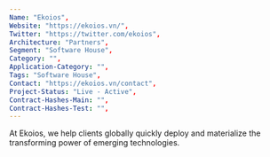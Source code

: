 ```yaml
---
Name: "Ekoios",
Website: "https://ekoios.vn/",
Twitter: "https://twitter.com/ekoios",
Architecture: "Partners",
Segment: "Software House",
Category: "",
Application-Category: "",
Tags: "Software House",
Contact: "https://ekoios.vn/contact",
Project-Status: "Live - Active",
Contract-Hashes-Main: "",
Contract-Hashes-Test: "",
---
```

<!--lang:en--> 
At Ekoios, we help clients globally quickly deploy and materialize the transforming power of emerging technologies.
<!--lang:es--] 
En Ekoios, ayudamos a los clientes a implementar y materializar rápidamente el poder transformador de las tecnologías emergentes en todo el mundo.
<!--lang:de--] 
Bei Ekoios helfen wir Kunden weltweit, die transformierende Kraft aufkommender Technologien schnell einzusetzen und zu materialisieren.
<!--lang:fr--] 
Chez Ekoios, nous aidons nos clients dans le monde entier à déployer et matérialiser rapidement le pouvoir de transformation des technologies émergentes.
<!--lang:pl--] 
W Ekoios pomagamy klientom na całym świecie szybko wdrażać i materializować transformacyjną siłę powstających technologii.
<!--lang:uk--] 
У Ekoios ми допомагаємо клієнтам у всьому світі швидко розгорнути та матеріалізувати трансформаційну силу нових технологій.
[!--lang:*-->  
